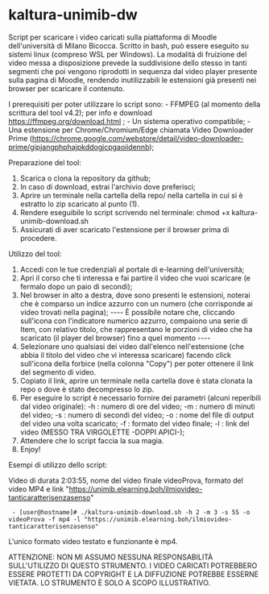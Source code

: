 # kaltura-unimib-dw
Script per scaricare i video caricati sulla piattaforma di Moodle dell'università di Milano Bicocca. Scritto in bash, può essere eseguito su sistemi linux (compreso WSL per Windows). La modalità di fruizione del video messa a disposizione prevede la suddivisione dello stesso in tanti segmenti che poi vengono riprodotti in sequenza dal video player presente sulla pagina di Moodle, rendendo inutilizzabili le estensioni già presenti nei browser per scaricare il contenuto.

I prerequisiti per poter utilizzare lo script sono: 
    - FFMPEG (al momento della scrittura del tool v4.2); per info e download https://ffmpeg.org/download.html ;
    - Un sistema operativo compatibile;
    - Una estensione per Chrome/Chromium/Edge chiamata Video Downloader Prime (https://chrome.google.com/webstore/detail/video-downloader-prime/gipjangphphajpkddogjcpgaoiidennb);

Preparazione del tool:
  1) Scarica o clona la repository da github;
  2) In caso di download, estrai l'archivio dove preferisci;
  3) Aprire un terminale nella cartella della repo/ nella cartella in cui si è estratto lo zip scaricato al punto (1).
  4) Rendere eseguibile lo script scrivendo nel terminale: 
                          chmod +x kaltura-unimib-download.sh
  5) Assicurati di aver scaricato l'estensione per il browser prima di procedere.
  
  
Utilizzo del tool:
   1) Accedi con le tue credenziali al portale di e-learning dell'università;
   2) Apri il corso che ti interessa e fai partire il video che vuoi scaricare (e fermalo dopo un paio di secondi);
   3) Nel browser in alto a destra, dove sono presenti le estensioni, noterai che è comparso un indice azzurro con un numero (che corrisponde ai video trovati nella pagina);
   ---- È possibile notare che, cliccando sull'icona con l'indicatore numerico azzurro, compaiono una serie di Item, con relativo titolo, che rappresentano le porzioni di video che ha scaricato (il player del browser) fino a quel momento ----
   5) Selezionare uno qualsiasi dei video dall'elenco nell'estensione (che abbia il titolo del video che vi interessa scaricare) facendo click sull'icona della forbice (nella colonna "Copy") per poter ottenere il link del segmento di video.
   6) Copiato il link, aprire un terminale nella cartella dove è stata clonata la repo o dove è stato decompresso lo zip.
   7) Per eseguire lo script è necessario fornire dei parametri (alcuni reperibili dal video originale):
            -h : numero di ore del video;
            -m : numero di minuti del video;
            -s : numero di secondi del video;
            -o : nome del file di output del video una volta scaricato;
            -f : formato del video finale;
            -l : link del video (MESSO TRA VIRGOLETTE -DOPPI APICI-);
   8) Attendere che lo script faccia la sua magia.
   9) Enjoy!
   
   
Esempi di utilizzo dello script:

Video di durata 2:03:55, nome del video finale videoProva, formato del video MP4 e link "https://unimib.elearning.boh/ilmiovideo-tanticaratterisenzasenso"
     
     - [user@hostname]# ./kaltura-unimib-download.sh -h 2 -m 3 -s 55 -o videoProva -f mp4 -l "https://unimib.elearning.boh/ilmiovideo-tanticaratterisenzasenso"
     
L'unico formato video testato e funzionante è mp4.


ATTENZIONE: NON MI ASSUMO NESSUNA RESPONSABILITÀ SULL'UTILIZZO DI QUESTO STRUMENTO. I VIDEO CARICATI POTREBBERO ESSERE PROTETTI DA COPYRIGHT E LA DIFFUZIONE POTREBBE ESSERNE VIETATA. LO STRUMENTO È SOLO A SCOPO ILLUSTRATIVO. 
